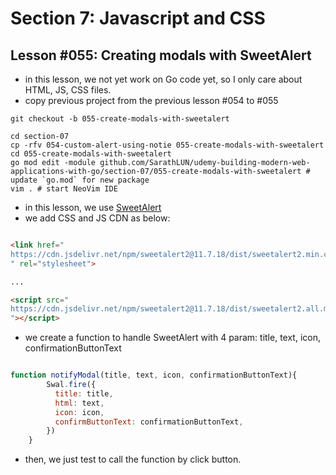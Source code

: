 # Section 7: Javascript and CSS

## Lesson #055: Creating modals with SweetAlert

- in this lesson, we not yet work on Go code yet, so I only care about HTML, JS, CSS files.
- copy previous project from the previous lesson #054 to #055

```shell
git checkout -b 055-create-modals-with-sweetalert 

cd section-07
cp -rfv 054-custom-alert-using-notie 055-create-modals-with-sweetalert
cd 055-create-modals-with-sweetalert  
go mod edit -module github.com/SarathLUN/udemy-building-modern-web-applications-with-go/section-07/055-create-modals-with-sweetalert # update `go.mod` for new package
vim . # start NeoVim IDE
```

- in this lesson, we use [SweetAlert](https://sweetalert2.github.io/#download)
- we add CSS and JS CDN as below:

```html

<link href="
https://cdn.jsdelivr.net/npm/sweetalert2@11.7.18/dist/sweetalert2.min.css
" rel="stylesheet">

...

<script src="
https://cdn.jsdelivr.net/npm/sweetalert2@11.7.18/dist/sweetalert2.all.min.js
"></script>

```

- we create a function to handle SweetAlert with 4 param: title, text, icon, confirmationButtonText

```js

function notifyModal(title, text, icon, confirmationButtonText){
        Swal.fire({
          title: title,
          html: text,
          icon: icon,
          confirmButtonText: confirmationButtonText,
        })
    }

```

- then, we just test to call the function by click button.

